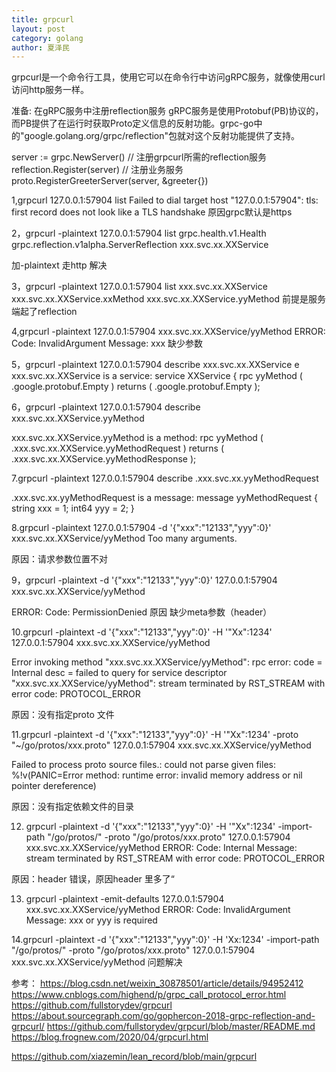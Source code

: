 ```yaml
---
title: grpcurl
layout: post
category: golang
author: 夏泽民
---
```

grpcurl是一个命令行工具，使用它可以在命令行中访问gRPC服务，就像使用curl访问http服务一样。

准备: 在gRPC服务中注册reflection服务
gRPC服务是使用Protobuf(PB)协议的，而PB提供了在运行时获取Proto定义信息的反射功能。grpc-go中的"google.golang.org/grpc/reflection"包就对这个反射功能提供了支持。

server := grpc.NewServer()
	// 注册grpcurl所需的reflection服务
	reflection.Register(server)
	// 注册业务服务
	proto.RegisterGreeterServer(server, &greeter{})
<!-- more -->
1,grpcurl 127.0.0.1:57904 list
Failed to dial target host "127.0.0.1:57904": tls: first record does not look like a TLS handshake
原因grpc默认是https

2，grpcurl -plaintext 127.0.0.1:57904 list
grpc.health.v1.Health
grpc.reflection.v1alpha.ServerReflection
xxx.svc.xx.XXService

加-plaintext 走http 解决

3，grpcurl -plaintext 127.0.0.1:57904 list xxx.svc.xx.XXService
xxx.svc.xx.XXService.xxMethod
xxx.svc.xx.XXService.yyMethod
前提是服务端起了reflection 

4,grpcurl -plaintext 127.0.0.1:57904 xxx.svc.xx.XXService/yyMethod
ERROR:
  Code: InvalidArgument
  Message: xxx
缺少参数

5，grpcurl -plaintext 127.0.0.1:57904 describe xxx.svc.xx.XXService
e xxx.svc.xx.XXService is a service:
service XXService {
  rpc yyMethod ( .google.protobuf.Empty ) returns ( .google.protobuf.Empty );
  
6，grpcurl -plaintext 127.0.0.1:57904 describe xxx.svc.xx.XXService.yyMethod

xxx.svc.xx.XXService.yyMethod is a method:
rpc yyMethod ( .xxx.svc.xx.XXService.yyMethodRequest ) returns ( .xxx.svc.xx.XXService.yyMethodResponse );

7.grpcurl -plaintext 127.0.0.1:57904 describe .xxx.svc.xx.yyMethodRequest

.xxx.svc.xx.yyMethodRequest is a message:
message yyMethodRequest {
  string xxx = 1;
  int64 yyy = 2;
  }
  
8.grpcurl -plaintext 127.0.0.1:57904  -d '{"xxx":"12133","yyy":0}' xxx.svc.xx.XXService/yyMethod
Too many arguments.

原因：请求参数位置不对

9，grpcurl -plaintext -d '{"xxx":"12133","yyy":0}' 127.0.0.1:57904  xxx.svc.xx.XXService/yyMethod

ERROR:
  Code: PermissionDenied
原因 缺少meta参数（header）

10.grpcurl -plaintext -d '{"xxx":"12133","yyy":0}' -H '"Xx":1234' 127.0.0.1:57904 xxx.svc.xx.XXService/yyMethod

Error invoking method "xxx.svc.xx.XXService/yyMethod": rpc error: code = Internal desc = failed to query for service descriptor "xxx.svc.xx.XXService/yyMethod": stream terminated by RST_STREAM with error code: PROTOCOL_ERROR

原因：没有指定proto 文件

11.grpcurl -plaintext -d  '{"xxx":"12133","yyy":0}' -H '"Xx":1234' -proto "~/go/protos/xxx.proto" 127.0.0.1:57904 xxx.svc.xx.XXService/yyMethod

Failed to process proto source files.: could not parse given files: %!v(PANIC=Error method: runtime error: invalid memory address or nil pointer dereference)

原因：没有指定依赖文件的目录

12. grpcurl -plaintext -d '{"xxx":"12133","yyy":0}' -H '"Xx":1234' -import-path "/go/protos/" -proto "/go/protos/xxx.proto" 127.0.0.1:57904 xxx.svc.xx.XXService/yyMethod
ERROR:
  Code: Internal
  Message: stream terminated by RST_STREAM with error code: PROTOCOL_ERROR

原因：header 错误，原因header 里多了“

13. grpcurl -plaintext -emit-defaults 127.0.0.1:57904 xxx.svc.xx.XXService/yyMethod
ERROR:
  Code: InvalidArgument
  Message: xxx or yyy is required

14.grpcurl -plaintext -d '{"xxx":"12133","yyy":0}' -H 'Xx:1234' -import-path "/go/protos/" -proto "/go/protos/xxx.proto" 127.0.0.1:57904 xxx.svc.xx.XXService/yyMethod
问题解决

参考：
https://blog.csdn.net/weixin_30878501/article/details/94952412
https://www.cnblogs.com/highend/p/grpc_call_protocol_error.html
https://github.com/fullstorydev/grpcurl
https://about.sourcegraph.com/go/gophercon-2018-grpc-reflection-and-grpcurl/
https://github.com/fullstorydev/grpcurl/blob/master/README.md
https://blog.frognew.com/2020/04/grpcurl.html

https://github.com/xiazemin/lean_record/blob/main/grpcurl
